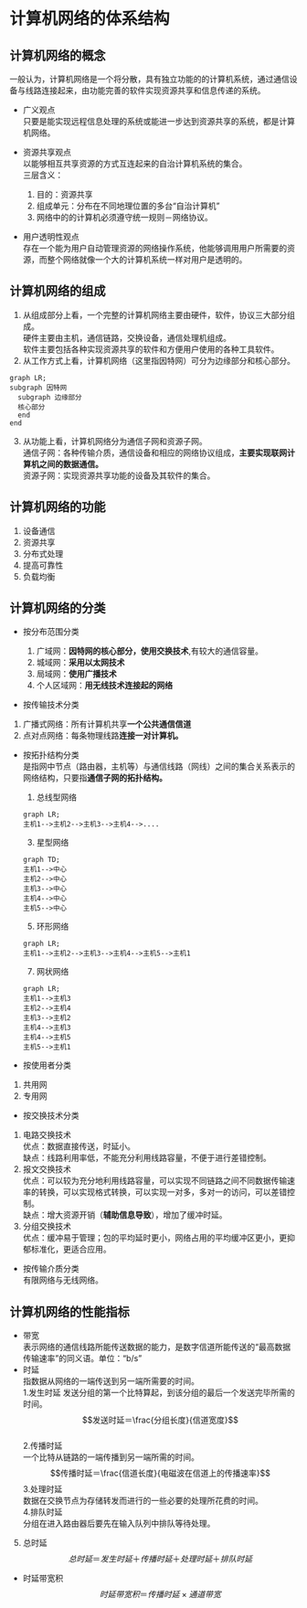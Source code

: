 # 计算机网络的体系结构
## 计算机网络的概念
一般认为，计算机网络是一个将分散，具有独立功能的的计算机系统，通过通信设备与线路连接起来，由功能完善的软件实现资源共享和信息传递的系统。  
+ 广义观点   
只要是能实现远程信息处理的系统或能进一步达到资源共享的系统，都是计算机网络。   
+ 资源共享观点   
以能够相互共享资源的方式互连起来的自治计算机系统的集合。   
三层含义：
    1. 目的：资源共享
    2. 组成单元：分布在不同地理位置的多台“自治计算机”
    3. 网络中的的计算机必须遵守统一规则－网络协议。
    
+ 用户透明性观点   
存在一个能为用户自动管理资源的网络操作系统，他能够调用用户所需要的资源，而整个网络就像一个大的计算机系统一样对用户是透明的。   
## 计算机网络的组成
1. 从组成部分上看，一个完整的计算机网络主要由硬件，软件，协议三大部分组成。   
硬件主要由主机，通信链路，交换设备，通信处理机组成。  
软件主要包括各种实现资源共享的软件和方便用户使用的各种工具软件。   
2. 从工作方式上看，计算机网络（这里指因特网）可分为边缘部分和核心部分。   
```mermaid
graph LR;
subgraph 因特网
  subgraph 边缘部分
  核心部分
  end
end
```
3. 从功能上看，计算机网络分为通信子网和资源子网。  
通信子网：各种传输介质，通信设备和相应的网络协议组成，**主要实现联网计算机之间的数据通信。**   
资源子网：实现资源共享功能的设备及其软件的集合。   
## 计算机网络的功能
1. 设备通信
2. 资源共享
3. 分布式处理
4. 提高可靠性
5. 负载均衡

## 计算机网络的分类
+ 按分布范围分类  
  1. 广域网：**因特网的核心部分，使用交换技术**,有较大的通信容量。  
  2. 城域网：**采用以太网技术**
  3. 局域网：**使用广播技术**
  4. 个人区域网：**用无线技术连接起的网络**  

+ 按传输技术分类   
1. 广播式网络：所有计算机共享**一个公共通信信道**
2. 点对点网络：每条物理线路**连接一对计算机。**

+ 按拓扑结构分类     
是指网中节点（路由器，主机等）与通信线路（网线）之间的集合关系表示的网络结构，只要指**通信子网的拓扑结构。**  
  1. 总线型网络
  ```mermaid
  graph LR;
  主机1-->主机2-->主机3-->主机4-->....
  ```
  3. 星型网络
  ```mermaid
  graph TD;
  主机1-->中心
  主机2-->中心
  主机3-->中心
  主机4-->中心
  主机5-->中心
  ```
  5. 环形网络
  ```mermaid
  graph LR;
  主机1-->主机2-->主机3-->主机4-->主机5-->主机1
  ```
  7. 网状网络   
   ```mermaid
  graph LR;
  主机1-->主机3
  主机2-->主机4
  主机3-->主机2
  主机4-->主机3
  主机4-->主机5
  主机5-->主机1
  ```

+ 按使用者分类   
1. 共用网
2. 专用网

+ 按交换技术分类   
1. 电路交换技术   
优点：数据直接传送，时延小。  
缺点：线路利用率低，不能充分利用线路容量，不便于进行差错控制。   
3. 报文交换技术   
优点：可以较为充分地利用线路容量，可以实现不同链路之间不同数据传输速率的转换，可以实现格式转换，可以实现一对多，多对一的访问，可以差错控制。   
缺点：增大资源开销（**辅助信息导致**），增加了缓冲时延。
5. 分组交换技术   
优点：缓冲易于管理；包的平均延时更小，网络占用的平均缓冲区更小，更抑郁标准化，更适合应用。   
+ 按传输介质分类   
有限网络与无线网络。

## 计算机网络的性能指标
+ 带宽   
表示网络的通信线路所能传送数据的能力，是数字信道所能传送的“最高数据传输速率”的同义语。单位：“b/s”  
+ 时延   
指数据从网络的一端传送到另一端所需要的时间。  
1.发生时延 
发送分组的第一个比特算起，到该分组的最后一个发送完毕所需的时间。  
$$发送时延＝\frac{分组长度}{信道宽度}$$  
2.传播时延  
一个比特从链路的一端传播到另一端所需的时间。  
$$传播时延＝\frac{信道长度}{电磁波在信道上的传播速率}$$
3.处理时延  
数据在交换节点为存储转发而进行的一些必要的处理所花费的时间。   
4.排队时延  
分组在进入路由器后要先在输入队列中排队等待处理。  
5. 总时延
$$总时延＝发生时延＋传播时延＋处理时延＋排队时延$$
+ 时延带宽积   
$$ 时延带宽积＝传播时延 \times{通道带宽} $$
